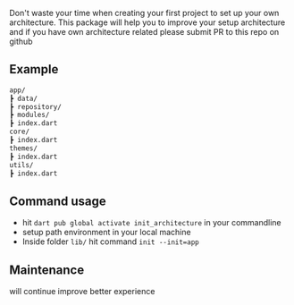 Don't waste your time when creating your first project to set up your own architecture. This package will help you to improve your setup architecture and if you have own architecture related please submit PR to this repo on github

## Example
```md
app/
┣ data/
┣ repository/
┣ modules/
┣ index.dart
core/
┣ index.dart
themes/
┣ index.dart
utils/
┣ index.dart
```

## Command usage

- hit `dart pub global activate init_architecture` in your commandline
- setup path environment in your local machine
- Inside folder `lib/` hit command ```init --init=app```


## Maintenance
will continue improve better experience